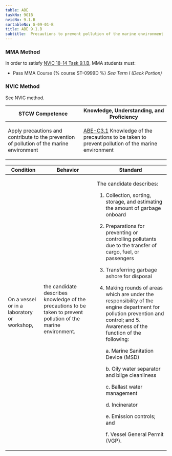 ```yaml
---
table: ABE
taskNo: 9G1B
nvicNo: 9.1.B 
sortableNo: G-09-01-B
title: ABE 9.1.B 
subtitle:  Precautions to prevent pollution of the marine environment
---
```



### MMA Method

In order to satisfy  [NVIC 18-14  Task  9.1.B]({{site.baseurl}}/assets/images/nvic-18-14.pdf), MMA students must:

* Pass MMA Course {% course ST-0999D %}  *Sea Term I (Deck Portion)*


### NVIC Method

<a onclick="togglevisibility('nvic_methods')" >See NVIC method.</a>

<div id='nvic_methods' class='hide'>

<table>
<thead>
<tr>
<th class='forty'> STCW Competence </th>
<th class='sixty'> Knowledge, Understanding, and Proficiency </th>
</tr>
</thead>




<tbody>
<tr><td markdown='1'>

Apply precautions and contribute to the prevention of pollution of the marine environment

</td><td markdown='1'>

[ABE-C3.1]({{site.baseurl}}/tables/35.html#ABE-C3.1) Knowledge of the precautions to be taken to prevent pollution of the marine environment

</td></tr>


</tbody>
</table>


<table>
<thead>
<tr><th class='twenty'>  Condition </th><th class='twenty'> Behavior </th><th  class='sixty'>Standard </th></tr>
</thead>
<tbody >



<tr><td markdown='1'>

On a vessel or in a laboratory or workshop,

</td><td markdown='1'>

the candidate describes knowledge of the precautions to be taken to prevent pollution of the marine environment.

<br>

<div class="tooltip">
<span class="tooltiptext">
</span>
</div>


</td><td markdown='1'>

The candidate describes: 

1. Collection, sorting, storage, and estimating the amount of garbage onboard
2. Preparations for preventing or controlling pollutants due to the transfer of cargo, fuel, or passengers
3. Transferring garbage ashore for disposal
4. Making rounds of areas which are under the responsibility of the engine department for pollution prevention and control; and 5. Awareness of the function of the following:

	a. Marine Sanitation Device (MSD)

	b. Oily water separator and bilge cleanliness

	c. Ballast water management

	d. Incinerator

	e. Emission controls; and 
	
	f. Vessel General Permit (VGP). 

</td></tr>
</tbody>
</table>
</div>
